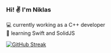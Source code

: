 ### Hi! ✌️ I'm Niklas
    
💻 currently working as a C++ developer
<br>
🔭 learning Swift and SolidJS

[![GitHub Streak](https://streak-stats.demolab.com?user=vveil&theme=dark&hide_border=false&date_format=j%20M%5B%20Y%5D)](https://git.io/streak-stats)

<!--
**vveil/vveil** is a ✨ _special_ ✨ repository because its `README.md` (this file) appears on your GitHub profile.
&hide_total_contributions=true

Here are some ideas to get you started:

- 🔭 I’m currently working on ...
- 🌱 I’m currently learning ...
- 👯 I’m looking to collaborate on ...
- 🤔 I’m looking for help with ...
- 💬 Ask me about ...
- 📫 How to reach me: ...
- 😄 Pronouns: ...
- ⚡ Fun fact: ...
-->

